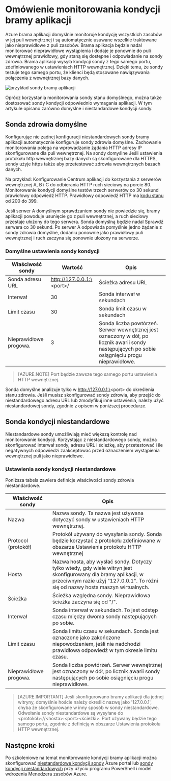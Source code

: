 

<properties
   pageTitle="Kondycja monitorowania — omówienie Azure aplikacji bramy | Microsoft Azure"
   description="Więcej informacji na temat możliwości monitorowania w polu Brama aplikacji Azure"
   services="application-gateway"
   documentationCenter="na"
   authors="georgewallace"
   manager="carmonm"
   editor=""
   tags="azure-resource-manager"
/>
<tags  
   ms.service="application-gateway"
   ms.devlang="na"
   ms.topic="article"
   ms.tgt_pltfrm="na"
   ms.workload="infrastructure-services"
   ms.date="10/25/2016"
   ms.author="gwallace" />

# <a name="application-gateway-health-monitoring-overview"></a>Omówienie monitorowania kondycji bramy aplikacji

Azure brama aplikacji domyślnie monitoruje kondycję wszystkich zasobów w jej puli wewnętrznej i są automatycznie usuwane wszelkie traktowane jako nieprawidłowe z puli zasobów. Brama aplikacja będzie nadal monitorować nieprawidłowe wystąpienia i dodaje je ponownie do puli wewnętrznej prawidłowy, gdy staną się dostępne i odpowiadanie na sondy zdrowia. Brama aplikacji wysyła kondycji sondy z tego samego portu, zdefiniowanego w ustawieniach HTTP wewnętrznej. Dzięki temu, że sondy testuje tego samego portu, że klienci będą stosowane nawiązywania połączenia z wewnętrznej bazy danych.

![przykład sondy bramy aplikacji][1]

Oprócz korzystania monitorowania sondy stanu domyślnego, można także dostosować sondy kondycji odpowiednio wymagania aplikacji. W tym artykule opisano zarówno domyślne i niestandardowe kondycji sondy.

## <a name="default-health-probe"></a>Sonda zdrowia domyślne

Konfigurując nie żadnej konfiguracji niestandardowych sondy bramy aplikacji automatycznie konfiguruje sondy zdrowia domyślne. Zachowanie monitorowania polega na wprowadzanie żądania HTTP adresy IP skonfigurowane dla puli wewnętrznej. Na sondy domyślne Jeśli ustawienia protokołu http wewnętrznej bazy danych są skonfigurowane dla HTTPS, sondy użyje https także aby przetestować zdrowia wewnętrznych bazach danych.

Na przykład: Konfigurowanie Centrum aplikacji do korzystania z serwerów wewnętrznej A, B i C do odbierania HTTP ruch sieciowy na porcie 80. Monitorowanie kondycji domyślne testów trzech serwerów co 30 sekund prawidłowy odpowiedź HTTP. Prawidłowy odpowiedź HTTP ma [kodu stanu](https://msdn.microsoft.com/library/aa287675.aspx) od 200 do 399.

Jeśli serwer A domyślnym sprawdzaniem sondy nie powiedzie się, bramy aplikacji powoduje usunięcie go z puli wewnętrznej, a ruch sieciowy przestaje ułożony do tego serwera. Sonda domyślną będzie nadal Sprawdź serwera co 30 sekund. Po serwer A odpowiada pomyślnie jedno żądanie z sondy zdrowia domyślne, dodaniu ponownie jako prawidłowy puli wewnętrznej i ruch zaczyna się ponownie ułożony na serwerze.

### <a name="default-health-probe-settings"></a>Domyślne ustawienia sondy kondycji

|Właściwość sondy | Wartość | Opis|
|---|---|---|
| Sonda adresu URL| http://127.0.0.1:\<port\>/ | Ścieżka adresu URL |
| Interwał | 30 | Sonda interwał w sekundach |
| Limit czasu  | 30 | Sonda limit czasu w sekundach |
| Nieprawidłowe progowa. | 3 | Sonda liczba powtórzeń. Serwer wewnętrznej jest oznaczony w dół, po licznik awarii sondy następujących po sobie osiągnięciu progu nieprawidłowe. |

> [AZURE.NOTE] Port będzie zawsze tego samego portu ustawienia HTTP wewnętrznej.

Sonda domyślne analizuje tylko w http://127.0.0.1:\<port\> do określenia stanu zdrowia. Jeśli musisz skonfigurować sondy zdrowia, aby przejść do niestandardowego adresu URL lub zmodyfikuj inne ustawienia, należy użyć niestandardowej sondy, zgodnie z opisem w poniższej procedurze.

## <a name="custom-health-probe"></a>Sonda kondycji niestandardowe

Niestandardowe sondy umożliwiają mieć większą kontrolę nad monitorowanie kondycji. Korzystając z niestandardowego sondy, można skonfigurować interwał sondy, adresu URL i ścieżkę, aby przetestować i ile negatywnych odpowiedzi zaakceptować przed oznaczeniem wystąpienia wewnętrznej puli jako nieprawidłowe.

### <a name="custom-health-probe-settings"></a>Ustawienia sondy kondycji niestandardowe

Poniższa tabela zawiera definicje właściwości sondy zdrowia niestandardowe.

|Właściwość sondy| Opis|
|---|---|
| Nazwa | Nazwa sondy. Ta nazwa jest używana dotyczyć sondy w ustawieniach HTTP wewnętrznej. |
| Protocol (protokół) | Protokół używany do wysyłania sondy. Sonda będzie korzystać z protokołu zdefiniowane w obszarze Ustawienia protokołu HTTP wewnętrznej |
| Hosta |  Nazwa hosta, aby wysłać sondy. Dotyczy tylko wtedy, gdy wiele witryn jest skonfigurowany dla bramy aplikacji, w przeciwnym razie użyj "127.0.0.1". To różni się od nazwy hosta maszyn wirtualnych. |
| Ścieżka | Ścieżka względna sondy. Nieprawidłowa ścieżka zaczyna się od "/". |
| Interwał | Sonda interwał w sekundach. To jest odstęp czasu między dwoma sondy następujących po sobie.|
| Limit czasu | Sonda limitu czasu w sekundach. Sonda jest oznaczone jako zakończone niepowodzeniem, jeśli nie nadchodzi prawidłowa odpowiedź w tym okresie limitu czasu. |
| Nieprawidłowe progowa. | Sonda liczba powtórzeń. Serwer wewnętrznej jest oznaczony w dół, po licznik awarii sondy następujących po sobie osiągnięciu progu nieprawidłowe. |

> [AZURE.IMPORTANT] Jeśli skonfigurowano bramy aplikacji dla jednej witryny, domyślnie hoście należy określić nazwę jako '127.0.0.1', chyba że skonfigurowane w inny sposób w sondy niestandardowe.
Odwołanie sondy niestandardowe są wysyłane do \<protokół\>://\<hosta\>:\<port\>\<ścieżki\>. Port używany będzie tego samego portu, zgodnie z definicją w obszarze Ustawienia protokołu HTTP wewnętrznej.

## <a name="next-steps"></a>Następne kroki

Po szkoleniowe na temat monitorowanie kondycji bramy aplikacji można skonfigurować [niestandardowe kondycji sondy](application-gateway-create-probe-portal.md) Azure portal lub [sondy kondycji niestandardowych](application-gateway-create-probe-ps.md) przy użyciu programu PowerShell i model wdrożenia Menedżera zasobów Azure.

[1]: ./media/application-gateway-probe-overview/appgatewayprobe.png
